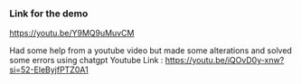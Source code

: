 ### Link for the demo
https://youtu.be/Y9MQ9uMuvCM

Had some help from a youtube video but made some alterations and solved some errors using chatgpt
Youtube Link : https://youtu.be/iQOvD0y-xnw?si=52-EleByjfPTZ0A1
